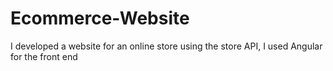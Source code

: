 # Ecommerce-Website
I developed a website for an online store using the store API, I used Angular for the front end
